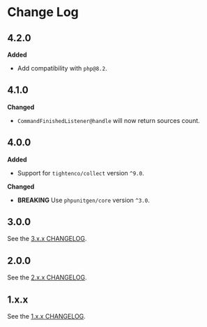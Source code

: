 # Change Log

## 4.2.0

**Added**

- Add compatibility with `php@8.2`.

## 4.1.0

**Changed**

- `CommandFinishedListener@handle` will now return sources count.

## 4.0.0

**Added**

- Support for `tightenco/collect` version `^9.0`.

**Changed**

- **BREAKING** Use `phpunitgen/core` version `^3.0`.

## 3.0.0

See the [3.x.x CHANGELOG](https://github.com/paul-thebaud/phpunitgen-console/blob/3.x.x/CHANGELOG.md).

## 2.0.0

See the [2.x.x CHANGELOG](https://github.com/paul-thebaud/phpunitgen-console/blob/2.x.x/CHANGELOG.md).

## 1.x.x

See the [1.x.x CHANGELOG](https://github.com/paul-thebaud/phpunitgen-console/blob/1.x.x/CHANGELOG.md).
